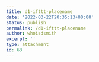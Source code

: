 ```yaml
---
title: d1-ifttt-placename
date: '2022-03-22T20:35:13+00:00'
status: publish
permalink: /d1-ifttt-placename
author: whoisdsmith
excerpt: ''
type: attachment
id: 63
---
```

<!DOCTYPE html PUBLIC "-//W3C//DTD HTML 4.0 Transitional//EN" "http://www.w3.org/TR/REC-html40/loose.dtd">
<?xml encoding="UTF-8">
